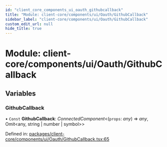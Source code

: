 ```yaml
---
id: "client_core_components_ui_oauth_githubcallback"
title: "Module: client-core/components/ui/Oauth/GithubCallback"
sidebar_label: "client-core/components/ui/Oauth/GithubCallback"
custom_edit_url: null
hide_title: true
---
```


# Module: client-core/components/ui/Oauth/GithubCallback

## Variables

### GithubCallback

• `Const` **GithubCallback**: *ConnectedComponent*<(`props`: *any*) => *any*, Omit<any, string \| number \| symbol\>\>

Defined in: [packages/client-core/components/ui/Oauth/GithubCallback.tsx:65](https://github.com/xr3ngine/xr3ngine/blob/9d253dc38/packages/client-core/components/ui/Oauth/GithubCallback.tsx#L65)
